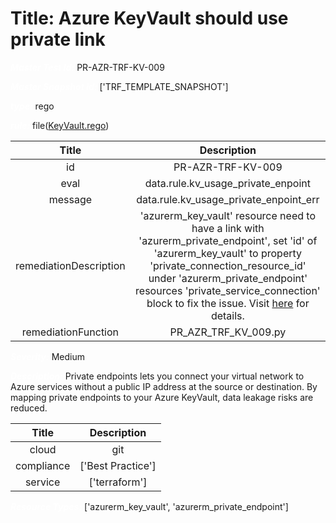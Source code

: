 



# Title: Azure KeyVault should use private link


***<font color="white">Master Test Id:</font>*** PR-AZR-TRF-KV-009

***<font color="white">Master Snapshot Id:</font>*** ['TRF_TEMPLATE_SNAPSHOT']

***<font color="white">type:</font>*** rego

***<font color="white">rule:</font>*** file([KeyVault.rego])  
  
  
  
  

|Title|Description|
| :---: | :---: |
|id|PR-AZR-TRF-KV-009|
|eval|data.rule.kv_usage_private_enpoint|
|message|data.rule.kv_usage_private_enpoint_err|
|remediationDescription|'azurerm_key_vault' resource need to have a link with 'azurerm_private_endpoint', set 'id' of 'azurerm_key_vault' to property 'private_connection_resource_id' under 'azurerm_private_endpoint' resources 'private_service_connection' block to fix the issue. Visit <a href='https://registry.terraform.io/providers/hashicorp/azurerm/latest/docs/resources/private_endpoint#private_connection_resource_id' target='_blank'>here</a> for details.|
|remediationFunction|PR_AZR_TRF_KV_009.py|


***<font color="white">Severity:</font>*** Medium

***<font color="white">Description:</font>*** Private endpoints lets you connect your virtual network to Azure services without a public IP address at the source or destination. By mapping private endpoints to your Azure KeyVault, data leakage risks are reduced.  
  
  

|Title|Description|
| :---: | :---: |
|cloud|git|
|compliance|['Best Practice']|
|service|['terraform']|


***<font color="white">Resource Types:</font>*** ['azurerm_key_vault', 'azurerm_private_endpoint']


[KeyVault.rego]: https://github.com/prancer-io/prancer-compliance-test/tree/master/azure/terraform/KeyVault.rego
